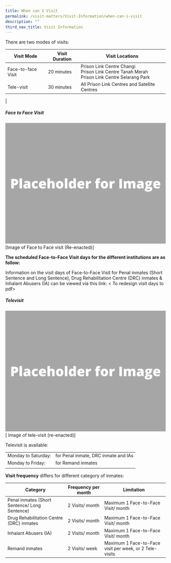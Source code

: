 ```yaml
---
title: When can I Visit
permalink: /visit-matters/Visit-Information/when-can-i-visit
description: ""
third_nav_title: Visit Information
---
```

There are two modes of visits:

|Visit Mode|Visit Duration |Visit Locations|
| -------- | -------- | -------- |
|Face-to-face Visit|20 minutes |Prison Link Centre Changi<br>Prison Link Centre Tanah Merah<br>Prison Link Centre Selarang Park|
|Tele-visit |30 minutes |All Prison Link Centres and Satellite Centres|
|

##### Face to Face Visit
![](/images/Placeholder%20for%20Image.png)
[Image of Face to Face visit (Re-enacted)]

**The scheduled Face-to-Face Visit days for the different institutions are as follow:**

Information on the visit days of Face-to-Face Visit for Penal inmates (Short Sentence and Long Sentence), Drug Rehabilitation Centre (DRC) inmates & Inhalant Abusers (IA) can be viewed via this link: < To redesign visit days to pdf>

##### Televisit<br>
![](/images/Placeholder%20for%20Image.png)
[ Image of tele-visit (re-enacted)]

Televisit is available:

| | | 
| -------- | -------- | 
|Monday to Saturday:|for Penal inmate, DRC inmate and IAs| 
|Monday to Friday:|for Remand inmates| 
| | | 

**Visit frequency** differs for different category of inmates:

| Category | Frequency per month|Limitation|
| -------- | -------- | -------- |
|Penal inmates (Short Sentence/ Long Sentence)|2 Visits/ month|Maximum 1 Face-to-Face Visit/ month|
|Drug Rehabilitation Centre (DRC) inmates|2 Visits/ month|Maximum 1 Face-to-Face Visit/ month|
|Inhalant Abusers (IA)|2 Visits/ month|Maximum 1 Face-to-Face Visit/ month|
|Remand inmates|2 Visits/ week|Maximum 1 Face-to-Face visit per week, or 2 Tele-visits|